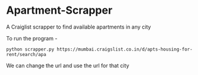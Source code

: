 # Apartment-Scrapper
A Craiglist scrapper to find available apartments in any city

To run the program - 

    python scrapper.py https://mumbai.craigslist.co.in/d/apts-housing-for-rent/search/apa
    
We can change the url and use the url for that city
